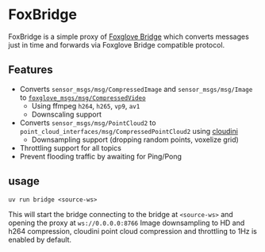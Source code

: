 # FoxBridge

FoxBridge is a simple proxy of [Foxglove Bridge](https://github.com/foxglove/foxglove-sdk/tree/main/ros/src/foxglove_bridge)
which converts messages just in time and forwards via Foxglove Bridge compatible protocol.

## Features

- Converts `sensor_msgs/msg/CompressedImage` and `sensor_msgs/msg/Image` to [`foxglove_msgs/msg/CompressedVideo`](https://docs.foxglove.dev/docs/sdk/schemas/compressed-video)
  - Using ffmpeg `h264`, `h265`, `vp9`, `av1`
  - Downscaling support
- Converts `sensor_msgs/msg/PointCloud2` to `point_cloud_interfaces/msg/CompressedPointCloud2` using [cloudini](https://github.com/facontidavide/cloudini)
  - Downsampling support (dropping random points, voxelize grid)
- Throttling support for all topics
- Prevent flooding traffic by awaiting for Ping/Pong

## usage

`uv run bridge <source-ws>`

This will start the bridge connecting to the bridge at `<source-ws>` and opening the proxy at `ws://0.0.0.0:8766`
Image downsampling to HD and h264 compression, cloudini point cloud compression and throttling to 1Hz is enabled by default.
